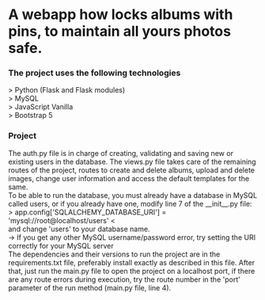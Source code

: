 <h1> A webapp how locks albums with pins, to maintain all yours photos safe. </h1>

<h3>The project uses the following technologies</h3>
  > Python (Flask and Flask modules) <br>
  > MySQL <br>
  > JavaScript Vanilla <br>
  > Bootstrap 5 <br>

<h3> Project </h3>
The auth.py file is in charge of creating, validating and saving new or existing users in the database.
The views.py file takes care of the remaining routes of the project, routes to create and delete albums, upload and delete images, change user information and access the default templates for the same.
<br>
To be able to run the database, you must already have a database in MySQL called users, or if you already have one, modify line 7 of the __init__.py file: <br>
> app.config['SQLALCHEMY_DATABASE_URI'] = 'mysql://root@localhost/users' < <br>
and change 'users' to your database name.
<br>
 -> If you get any other MySQL username/password error, try setting the URI correctly for your MySQL server
<br>
The dependencies and their versions to run the project are in the requirements.txt file, preferably install exactly as described in this file. After that, just run the main.py file to open the project on a localhost port, if there are any route errors during execution, try the route number in the 'port' parameter of the run method (main.py file, line 4).

